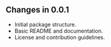 ## Changes in 0.0.1

* Initial package structure.
* Basic README and documentation.
* License and contribution guidelines.
